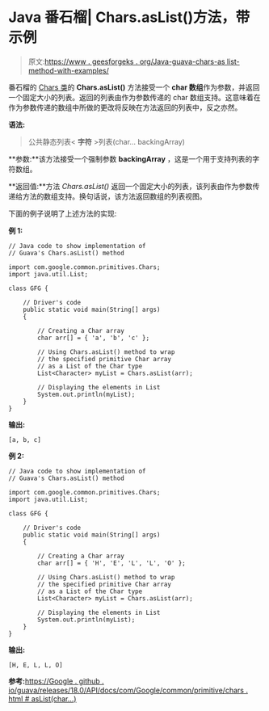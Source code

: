 # Java 番石榴| Chars.asList()方法，带示例

> 原文:[https://www . geesforgeks . org/Java-guava-chars-as list-method-with-examples/](https://www.geeksforgeeks.org/java-guava-chars-aslist-method-with-examples/)

番石榴的 [Chars 类](https://www.geeksforgeeks.org/chars-class-guava-java/)的 **Chars.asList()** 方法接受一个 **char 数组**作为参数，并返回一个固定大小的列表。返回的列表由作为参数传递的 char 数组支持。这意味着在作为参数传递的数组中所做的更改将反映在方法返回的列表中，反之亦然。

**语法:**

> 公共静态列表< **字符** >列表(char… backingArray)

**参数:**该方法接受一个强制参数 **backingArray** ，这是一个用于支持列表的字符数组。

**返回值:**方法 *Chars.asList()* 返回一个固定大小的列表，该列表由作为参数传递给方法的数组支持。换句话说，该方法返回数组的列表视图。

下面的例子说明了上述方法的实现:

**例 1:**

```
// Java code to show implementation of
// Guava's Chars.asList() method

import com.google.common.primitives.Chars;
import java.util.List;

class GFG {

    // Driver's code
    public static void main(String[] args)
    {

        // Creating a Char array
        char arr[] = { 'a', 'b', 'c' };

        // Using Chars.asList() method to wrap
        // the specified primitive Char array
        // as a List of the Char type
        List<Character> myList = Chars.asList(arr);

        // Displaying the elements in List
        System.out.println(myList);
    }
}
```

**输出:**

```
[a, b, c]

```

**例 2:**

```
// Java code to show implementation of
// Guava's Chars.asList() method

import com.google.common.primitives.Chars;
import java.util.List;

class GFG {

    // Driver's code
    public static void main(String[] args)
    {

        // Creating a Char array
        char arr[] = { 'H', 'E', 'L', 'L', 'O' };

        // Using Chars.asList() method to wrap
        // the specified primitive Char array
        // as a List of the Char type
        List<Character> myList = Chars.asList(arr);

        // Displaying the elements in List
        System.out.println(myList);
    }
}
```

**输出:**

```
[H, E, L, L, O]

```

**参考:**[https://Google . github . io/guava/releases/18.0/API/docs/com/Google/common/primitive/chars . html # asList(char…)](https://google.github.io/guava/releases/18.0/api/docs/com/google/common/primitives/Chars.html#asList(char...))
